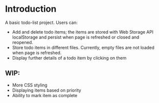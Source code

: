 # Introduction

A basic todo-list project. Users can:  
- Add and delete todo items; the items are stored with Web Storage API localStorage and persist when page is refreshed or closed and reopened.  
- Store todo items in different files. Currently, empty files are not loaded when page is refreshed.    
- Display further details of a todo item by clicking on them  

## WIP:
- More CSS styling  
- Displaying items based on priority  
- Ability to mark item as complete
